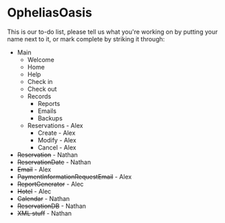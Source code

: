 # OpheliasOasis
This is our to-do list, please tell us what you're working on by putting your name next to it,  or mark complete by striking it through:

- Main
  - Welcome
  - Home
  - Help
  - Check in
  - Check out
  - Records
    - Reports
    - Emails
    - Backups
  - Reservations - Alex
    - Create - Alex
    - Modify - Alex
    - Cancel - Alex
- ~~Reservation~~ - Nathan
- ~~ReservationDate~~ - Nathan
- ~~Email~~ - Alex
- ~~PaymentInformationRequestEmail~~ - Alex
- ~~ReportGenerator~~ - Alec
- ~~Hotel~~ - Alec
- ~~Calendar~~ - Nathan
- ~~ReservationDB~~ - Nathan
- ~~XML stuff~~ - Nathan
